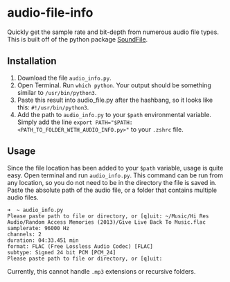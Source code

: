 # audio-file-info

Quickly get the sample rate and bit-depth from numerous audio file types. This is built off of the python package
[SoundFile](https://github.com/bastibe/python-soundfile).


## Installation

1) Download the file `audio_info.py`.
2) Open Terminal. Run `which python`. Your output should be something similar to `/usr/bin/python3`.
3) Paste this result into audio_file.py after the hashbang, so it looks like this: `#!/usr/bin/python3`.
4) Add the path to `audio_info.py` to your `$path` environmental variable. Simply add the line
   `export PATH="$PATH:<PATH_TO_FOLDER_WITH_AUDIO_INFO.py>"` to your `.zshrc` file.

## Usage

Since the file location has been added to your `$path` variable, usage is quite easy. Open terminal and run `audio_info.py`.
This command can be run from any location, so you do not need to be in the directory the file is saved in. Paste
the absolute path of the audio file, or a folder that contains multiple audio files.
```angular2html
➜  ~ audio_info.py
Please paste path to file or directory, or [q]uit: ~/Music/Hi Res Audio/Random Access Memories (2013)/Give Live Back To Music.flac
samplerate: 96000 Hz
channels: 2
duration: 04:33.451 min
format: FLAC (Free Lossless Audio Codec) [FLAC]
subtype: Signed 24 bit PCM [PCM_24]
Please paste path to file or directory, or [q]uit:
```
Currently, this cannot handle `.mp3` extensions or recursive folders. 
